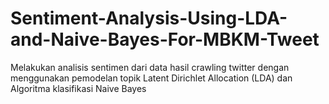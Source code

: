 # Sentiment-Analysis-Using-LDA-and-Naive-Bayes-For-MBKM-Tweet

Melakukan analisis sentimen dari data hasil crawling twitter dengan menggunakan pemodelan topik Latent Dirichlet Allocation (LDA) dan Algoritma klasifikasi Naive Bayes
